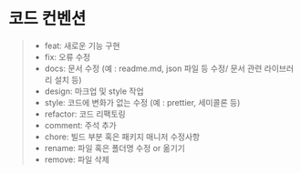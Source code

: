 # 코드 컨벤션

> - feat: 새로운 기능 구현
>- fix: 오류 수정
>- docs: 문서 수정 (예 : readme.md, json 파일 등 수정/ 문서 관련 라이브러리 설치 등)
>- design: 마크업 및 style 작업
>- style: 코드에 변화가 없는 수정 (예 : prettier, 세미콜론 등)
>- refactor: 코드 리팩토링
>- comment: 주석 추가
>- chore: 빌드 부분 혹은 패키지 매니저 수정사항
>- rename: 파일 혹은 폴더명 수정 or 옮기기
>- remove: 파일 삭제